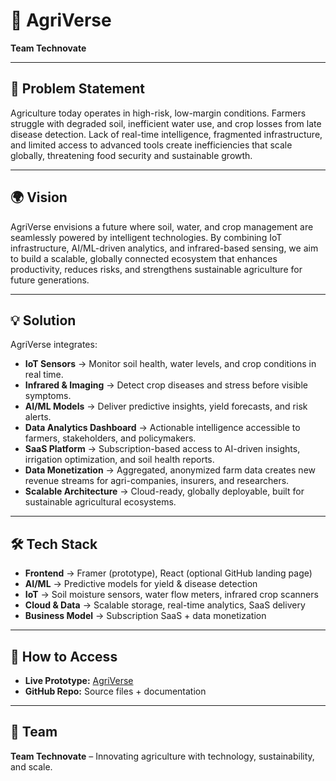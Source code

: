 # 🌱 AgriVerse

**Team Technovate**

---

## 🚩 Problem Statement

Agriculture today operates in high-risk, low-margin conditions. Farmers struggle with degraded soil, inefficient water use, and crop losses from late disease detection. Lack of real-time intelligence, fragmented infrastructure, and limited access to advanced tools create inefficiencies that scale globally, threatening food security and sustainable growth.

---

## 🌍 Vision

AgriVerse envisions a future where soil, water, and crop management are seamlessly powered by intelligent technologies. By combining IoT infrastructure, AI/ML-driven analytics, and infrared-based sensing, we aim to build a scalable, globally connected ecosystem that enhances productivity, reduces risks, and strengthens sustainable agriculture for future generations.

---

## 💡 Solution

AgriVerse integrates:

* **IoT Sensors** → Monitor soil health, water levels, and crop conditions in real time.
* **Infrared & Imaging** → Detect crop diseases and stress before visible symptoms.
* **AI/ML Models** → Deliver predictive insights, yield forecasts, and risk alerts.
* **Data Analytics Dashboard** → Actionable intelligence accessible to farmers, stakeholders, and policymakers.
* **SaaS Platform** → Subscription-based access to AI-driven insights, irrigation optimization, and soil health reports.
* **Data Monetization** → Aggregated, anonymized farm data creates new revenue streams for agri-companies, insurers, and researchers.
* **Scalable Architecture** → Cloud-ready, globally deployable, built for sustainable agricultural ecosystems.

---

## 🛠️ Tech Stack

* **Frontend** → Framer (prototype), React (optional GitHub landing page)
* **AI/ML** → Predictive models for yield & disease detection
* **IoT** → Soil moisture sensors, water flow meters, infrared crop scanners
* **Cloud & Data** → Scalable storage, real-time analytics, SaaS delivery
* **Business Model** → Subscription SaaS + data monetization

---

## 🚀 How to Access

* **Live Prototype:** [AgriVerse](https://framer.com/projects/Agriverse--VQc2vkpi72y4vxR9SdYO-bqlM9)
* **GitHub Repo:** Source files + documentation

---

## 👥 Team

**Team Technovate** – Innovating agriculture with technology, sustainability, and scale.
